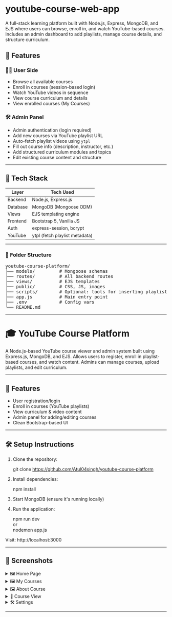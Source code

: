 # youtube-course-web-app
A full-stack learning platform built with Node.js, Express, MongoDB, and EJS where users can browse, enroll in, and watch YouTube-based courses. Includes an admin dashboard to add playlists, manage course details, and structure curriculum.

## 🚀 Features

### 👨‍🎓 User Side
- Browse all available courses
- Enroll in courses (session-based login)
- Watch YouTube videos in sequence
- View course curriculum and details
- View enrolled courses (My Courses)

### 🛠 Admin Panel
- Admin authentication (login required)
- Add new courses via YouTube playlist URL
- Auto-fetch playlist videos using `ytpl`
- Fill out course info (description, instructor, etc.)
- Add structured curriculum modules and topics
- Edit existing course content and structure

---

## 🧰 Tech Stack

| Layer     | Tech Used                            |
|-----------|---------------------------------------|
| Backend   | Node.js, Express.js                   |
| Database  | MongoDB (Mongoose ODM)                |
| Views     | EJS templating engine                 |
| Frontend  | Bootstrap 5, Vanilla JS               |
| Auth      | express-session, bcrypt               |
| YouTube   | ytpl (fetch playlist metadata)        |

---

### 📁 Folder Structure

<pre>
youtube-course-platform/
├── models/         # Mongoose schemas
├── routes/         # All backend routes
├── views/          # EJS templates
├── public/         # CSS, JS, images
├── scripts/        # Optional: tools for inserting playlists into DB
├── app.js          # Main entry point
├── .env            # Config vars
└── README.md
</pre>
---

# 🎓 YouTube Course Platform

A Node.js-based YouTube course viewer and admin system built using Express.js, MongoDB, and EJS. Allows users to register, enroll in playlist-based courses, and watch content. Admins can manage courses, upload playlists, and edit curriculum.

---

## 🚀 Features

- User registration/login
- Enroll in courses (YouTube playlists)
- View curriculum & video content
- Admin panel for adding/editing courses
- Clean Bootstrap-based UI

---

## 🛠 Setup Instructions

1. Clone the repository:

   git clone https://github.com/Atul04singh/youtube-course-platform

2. Install dependencies:

   npm install

3. Start MongoDB (ensure it's running locally)

4. Run the application:

   npm run dev  
   or  
   nodemon app.js

Visit: http://localhost:3000

---

## 📸 Screenshots

<details>
<summary>🖼 Home Page</summary>

![Home](./screenshots/enroll-courses.png)
</details>

<details>
<summary>🖼 My Courses</summary>

![Home](./screenshots/my-courses.png)
</details>
<details>
<summary>🖼 About Course</summary>

![Home](./screenshots/about-course.png)
</details>

<details>
<summary>🎥 Course View</summary>

<div align="center">
  <img src="./screenshots/content-player(1).png" width="45%" />
  <img src="./screenshots/content-player(2).png" width="45%" />
</div>

</details>


<details>
<summary>🛠 Settings</summary>

![Admin](./screenshots/settings.png)
</details>

---



